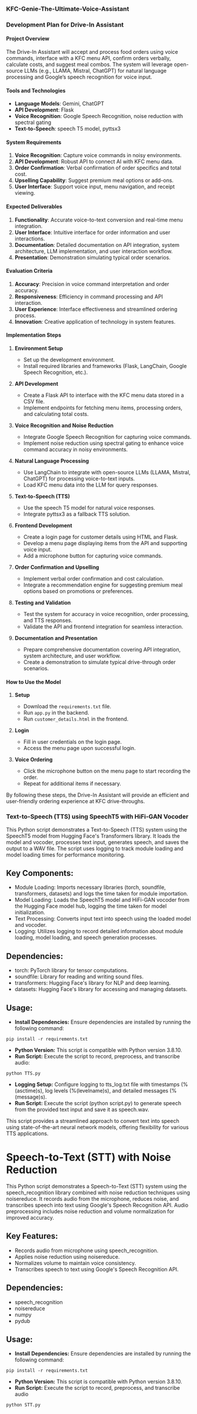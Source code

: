 ### KFC-Genie-The-Ultimate-Voice-Assistant
### Development Plan for Drive-In Assistant

#### Project Overview
The Drive-In Assistant will accept and process food orders using voice commands, interface with a KFC menu API, confirm orders verbally, calculate costs, and suggest meal combos. The system will leverage open-source LLMs (e.g., LLAMA, Mistral, ChatGPT) for natural language processing and Google’s speech recognition for voice input.

#### Tools and Technologies
- **Language Models**: Gemini, ChatGPT
- **API Development**: Flask
- **Voice Recognition**: Google Speech Recognition, noise reduction with spectral gating
- **Text-to-Speech**: speech T5 model, pyttsx3

#### System Requirements
1. **Voice Recognition**: Capture voice commands in noisy environments.
2. **API Development**: Robust API to connect AI with KFC menu data.
3. **Order Confirmation**: Verbal confirmation of order specifics and total cost.
4. **Upselling Capability**: Suggest premium meal options or add-ons.
5. **User Interface**: Support voice input, menu navigation, and receipt viewing.

#### Expected Deliverables
1. **Functionality**: Accurate voice-to-text conversion and real-time menu integration.
2. **User Interface**: Intuitive interface for order information and user interactions.
3. **Documentation**: Detailed documentation on API integration, system architecture, LLM implementation, and user interaction workflow.
4. **Presentation**: Demonstration simulating typical order scenarios.

#### Evaluation Criteria
1. **Accuracy**: Precision in voice command interpretation and order accuracy.
2. **Responsiveness**: Efficiency in command processing and API interaction.
3. **User Experience**: Interface effectiveness and streamlined ordering process.
4. **Innovation**: Creative application of technology in system features.

#### Implementation Steps
1. **Environment Setup**
    - Set up the development environment.
    - Install required libraries and frameworks (Flask, LangChain, Google Speech Recognition, etc.).

2. **API Development**
    - Create a Flask API to interface with the KFC menu data stored in a CSV file.
    - Implement endpoints for fetching menu items, processing orders, and calculating total costs.

3. **Voice Recognition and Noise Reduction**
    - Integrate Google Speech Recognition for capturing voice commands.
    - Implement noise reduction using spectral gating to enhance voice command accuracy in noisy environments.

4. **Natural Language Processing**
    - Use LangChain to integrate with open-source LLMs (LLAMA, Mistral, ChatGPT) for processing voice-to-text inputs.
    - Load KFC menu data into the LLM for query responses.

5. **Text-to-Speech (TTS)**
    - Use the speech T5 model for natural voice responses.
    - Integrate pyttsx3 as a fallback TTS solution.

6. **Frontend Development**
    - Create a login page for customer details using HTML and Flask.
    - Develop a menu page displaying items from the API and supporting voice input.
    - Add a microphone button for capturing voice commands.

7. **Order Confirmation and Upselling**
    - Implement verbal order confirmation and cost calculation.
    - Integrate a recommendation engine for suggesting premium meal options based on promotions or preferences.

8. **Testing and Validation**
    - Test the system for accuracy in voice recognition, order processing, and TTS responses.
    - Validate the API and frontend integration for seamless interaction.

9. **Documentation and Presentation**
    - Prepare comprehensive documentation covering API integration, system architecture, and user workflow.
    - Create a demonstration to simulate typical drive-through order scenarios.

#### How to Use the Model
1. **Setup**
    - Download the `requirements.txt` file.
    - Run `app.py` in the backend.
    - Run `customer_details.html` in the frontend.

2. **Login**
    - Fill in user credentials on the login page.
    - Access the menu page upon successful login.

3. **Voice Ordering**
    - Click the microphone button on the menu page to start recording the order.
    - Repeat for additional items if necessary.

By following these steps, the Drive-In Assistant will provide an efficient and user-friendly ordering experience at KFC drive-throughs.




### Text-to-Speech (TTS) using SpeechT5 with HiFi-GAN Vocoder
This Python script demonstrates a Text-to-Speech (TTS) system using the SpeechT5 model from Hugging Face's Transformers library. It loads the model and vocoder, processes text input, generates speech, and saves the output to a WAV file. The script uses logging to track module loading and model loading times for performance monitoring.

## Key Components:
- Module Loading: Imports necessary libraries (torch, soundfile, transformers, datasets) and logs the time taken for module importation.
- Model Loading: Loads the SpeechT5 model and HiFi-GAN vocoder from the Hugging Face model hub, logging the time taken for model initialization.
- Text Processing: Converts input text into speech using the loaded model and vocoder.
- Logging: Utilizes logging to record detailed information about module loading, model loading, and speech generation processes.

## Dependencies:
- torch: PyTorch library for tensor computations.
- soundfile: Library for reading and writing sound files.
- transformers: Hugging Face's library for NLP and deep learning.
- datasets: Hugging Face's library for accessing and managing datasets.

## Usage:
- **Install Dependencies:** Ensure dependencies are installed by running the following command:
```
pip install -r requirements.txt
```
- **Python Version:** This script is compatible with Python version 3.8.10.
- **Run Script:** Execute the script to record, preprocess, and transcribe audio:
```
python TTS.py
```
- **Logging Setup:** Configure logging to tts_log.txt file with timestamps (%(asctime)s), log levels (%(levelname)s), and detailed messages (%(message)s).
- **Run Script:** Execute the script (python script.py) to generate speech from the provided text input and save it as speech.wav.

This script provides a streamlined approach to convert text into speech using state-of-the-art neural network models, offering flexibility for various TTS applications.



# Speech-to-Text (STT) with Noise Reduction

This Python script demonstrates a Speech-to-Text (STT) system using the speech_recognition library combined with noise reduction techniques using noisereduce. It records audio from the microphone, reduces noise, and transcribes speech into text using Google's Speech Recognition API. Audio preprocessing includes noise reduction and volume normalization for improved accuracy.

## Key Features:
- Records audio from microphone using speech_recognition.
- Applies noise reduction using noisereduce.
- Normalizes volume to maintain voice consistency.
- Transcribes speech to text using Google's Speech Recognition API.

## Dependencies:
- speech_recognition
- noisereduce
- numpy
- pydub

## Usage:
- **Install Dependencies:** Ensure dependencies are installed by running the following command:
```
pip install -r requirements.txt
```
- **Python Version:** This script is compatible with Python version 3.8.10.
- **Run Script:** Execute the script to record, preprocess, and transcribe audio
```
python STT.py
```
